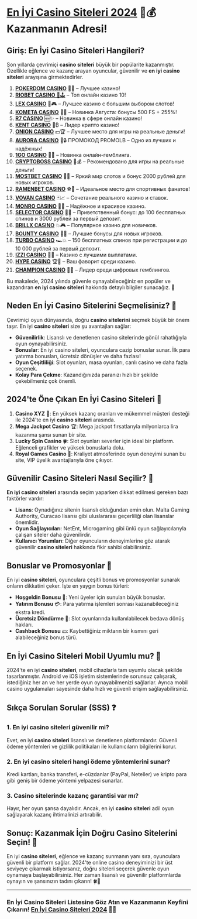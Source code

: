 # [En İyi Casino Siteleri 2024](https://casinotr.link/gWCRZ4) 🎰💰 Kazanmanın Adresi!
## Giriş: En İyi Casino Siteleri Hangileri?

Son yıllarda çevrimiçi **casino siteleri** büyük bir popülarite kazanmıştır. Özellikle eğlence ve kazanç arayan oyuncular, güvenilir ve **en iyi casino siteleri** arayışına girmektedirler. 
1. [**POKERDOM CASINO**](https://4pd-stat.com/click/65c385136bcc63141167f1e3/4450/13807/subaccount) 🎰🔥 – Лучшее казино!
1. [**RIOBET CASINO** 🌟🕹️](https://tracker.rioaffi.com/link?btag=1027246_346134) – Топ онлайн казино 10!
1. [**LEX CASINO**](https://lex-ircp01.com/c71ab4dfb) 🎯🎮 – Лучшее казино с большим выбором слотов!
1. [**KOMETA CASINO**](https://stars-flight.com/s2371995e) 🚀🎁 – Новинка Августа: бонусы 500 FS + 255%!
1. [**R7 CASINO**](https://aristocratic-hall.com/s9f210880) 🆕✨ – Новинка в сфере онлайн казино!
1. [**KENT CASINO**](https://passage-through-deserts.com/de0514c15) 💎₿ – Лидер крипто казино!
1. [**ONION CASINO**](https://obclk001-2d.top/click?offer_id=986&partner_id=10542&landing_id=1798&utm_medium=affiliate&sub_1=oncasino3) 💵🏆 – Лучшее место для игры на реальные деньги!
1. [**AURORA CASINO**](https://10trafic-stat2.com/click/668546566bcc6313411604c7/6766/15114/subaccount?promocode=PROMOLB) 🌌🔒 ПРОМОКОД PROMOLB – Одно из лучших и надёжных!
1. [**1GO CASINO**](https://1go-ircp01.com/ce015f410) 🎉🎲 – Новинка онлайн-гемблинга.
1. [**CRYPTOBOSS CASINO**](https://cryptobossc.online/d847bcfa9) 👑💰 – Рекомендовано для игры на реальные деньги!
1. [**MOSTBET CASINO**](https://ktbtis024ifqfn0mst.com/beQs) 🎡💫 – Яркий мир слотов и бонус 2000 рублей для новых игроков.
1. [**RAMENBET CASINO**](https://get.saltyram.com/ru/registration?apkpop=0&partner=p24970p3296034p5526) ⚽🏅 – Идеальное место для спортивных фанатов!
1. [**VOVAN CASINO**](https://vovan.site/d2375cf9b) 🃏📈 – Сочетание реального казино и ставок.
1. [**MONRO CASINO**](https://mnr-ircp01.com/c3ce72a2c) 🌟💖 – Надёжное и красивое казино.
1. [**SELECTOR CASINO**](https://gosel.pl/SELVK) 🎁🎉 – Приветственный бонус: до 100 бесплатных спинов и 3000 рублей за первый депозит.
1. [**BRILLX CASINO**](https://brillx.pub/BRIVK) 💥🎮 – Популярное казино для новичков.
1. [**BOUNTY CASINO**](https://bounty-casino.de/BOVK) 🎯🎁 – Лучшие бонусы для новых игроков.
1. [**TURBO CASINO**](https://turbo-casino.pro/TURVK) 🏎️💥 – 150 бесплатных спинов при регистрации и до 10 000 рублей за первый депозит.
1. [**IZZI CASINO**](https://izzi-fr03.com/ca7c8a7b7) 💸🔝 – Казино с лучшими выплатами.
1. [**HYPE CASINO**](https://hypekaz.com/dc2f44ad0) 🏆🎉 – Ваш фаворит среди казино.
1. [**CHAMPION CASINO**](https://champcasino.ink/pobeda/doa-hats?p80412p305331p112c) 🥇🎰 – Лидер среди цифровых гемблингов.

Bu makalede, 2024 yılında güvenle oynayabileceğiniz en popüler ve kazandıran **en iyi casino siteleri** hakkında detaylı bilgiler sunacağız. 🎰

## Neden En İyi Casino Sitelerini Seçmelisiniz? 🎯

Çevrimiçi oyun dünyasında, doğru **casino sitelerini** seçmek büyük bir önem taşır. En iyi **casino siteleri** size şu avantajları sağlar:

- **Güvenilirlik**: Lisanslı ve denetlenen casino sitelerinde gönül rahatlığıyla oyun oynayabilirsiniz.
- **Bonuslar**: En iyi casino siteleri, oyunculara cazip bonuslar sunar. İlk para yatırma bonusları, ücretsiz dönüşler ve daha fazlası!
- **Oyun Çeşitliliği**: Slot oyunları, masa oyunları, canlı casino ve daha fazla seçenek.
- **Kolay Para Çekme**: Kazandığınızda paranızı hızlı bir şekilde çekebilmeniz çok önemli.

## 2024'te Öne Çıkan En İyi Casino Siteleri 🎰

1. **Casino XYZ** 💎: En yüksek kazanç oranları ve mükemmel müşteri desteği ile 2024'te en iyi **casino siteleri** arasında.
2. **Mega Jackpot Casino** 🏆: Mega jackpot fırsatlarıyla milyonlarca lira kazanma şansı sunan bir site.
3. **Lucky Spin Casino** 🍀: Slot oyunları severler için ideal bir platform. Eğlenceli grafikler ve yüksek bonuslarla dolu.
4. **Royal Games Casino** 👑: Kraliyet atmosferinde oyun deneyimi sunan bu site, VIP üyelik avantajlarıyla öne çıkıyor.

## Güvenilir Casino Siteleri Nasıl Seçilir? 🔐

**En iyi casino siteleri** arasında seçim yaparken dikkat edilmesi gereken bazı faktörler vardır:

- **Lisans**: Oynadığınız sitenin lisanslı olduğundan emin olun. Malta Gaming Authority, Curacao lisansı gibi uluslararası geçerliliği olan lisanslar önemlidir.
- **Oyun Sağlayıcıları**: NetEnt, Microgaming gibi ünlü oyun sağlayıcılarıyla çalışan siteler daha güvenilirdir.
- **Kullanıcı Yorumları**: Diğer oyuncuların deneyimlerine göz atarak güvenilir **casino siteleri** hakkında fikir sahibi olabilirsiniz.
  
## Bonuslar ve Promosyonlar 🎁

En iyi **casino siteleri**, oyunculara çeşitli bonus ve promosyonlar sunarak onların dikkatini çeker. İşte en yaygın bonus türleri:

- **Hoşgeldin Bonusu** 🎉: Yeni üyeler için sunulan büyük bonuslar.
- **Yatırım Bonusu** 💳: Para yatırma işlemleri sonrası kazanabileceğiniz ekstra kredi.
- **Ücretsiz Döndürme** 🎰: Slot oyunlarında kullanılabilecek bedava dönüş hakları.
- **Cashback Bonusu** 💵: Kaybettiğiniz miktarın bir kısmını geri alabileceğiniz bonus türü.

## En İyi Casino Siteleri Mobil Uyumlu mu? 📱

2024'te en iyi **casino siteleri**, mobil cihazlarla tam uyumlu olacak şekilde tasarlanmıştır. Android ve iOS işletim sistemlerinde sorunsuz çalışarak, istediğiniz her an ve her yerde oyun oynayabilmenizi sağlarlar. Ayrıca mobil casino uygulamaları sayesinde daha hızlı ve güvenli erişim sağlayabilirsiniz.

## Sıkça Sorulan Sorular (SSS) ❓

### 1. En iyi casino siteleri güvenilir mi?
Evet, en iyi **casino siteleri** lisanslı ve denetlenen platformlardır. Güvenli ödeme yöntemleri ve gizlilik politikaları ile kullanıcıların bilgilerini korur.

### 2. En iyi casino siteleri hangi ödeme yöntemlerini sunar?
Kredi kartları, banka transferi, e-cüzdanlar (PayPal, Neteller) ve kripto para gibi geniş bir ödeme yöntemi yelpazesi sunarlar.

### 3. Casino sitelerinde kazanç garantisi var mı?
Hayır, her oyun şansa dayalıdır. Ancak, en iyi **casino siteleri** adil oyun sağlayarak kazanç ihtimalinizi artırabilir.

## Sonuç: Kazanmak İçin Doğru Casino Sitelerini Seçin! 🏅

En iyi **casino siteleri**, eğlence ve kazanç sunmanın yanı sıra, oyunculara güvenli bir platform sağlar. 2024'te online casino deneyiminizi bir üst seviyeye çıkarmak istiyorsanız, doğru siteleri seçerek güvenle oyun oynamaya başlayabilirsiniz. Her zaman lisanslı ve güvenilir platformlarda oynayın ve şansınızın tadını çıkarın! 🍀🎲

---

### En İyi Casino Siteleri Listesine Göz Atın ve Kazanmanın Keyfini Çıkarın! [En İyi Casino Siteleri 2024](https://casinotr.link/gWCRZ4) 🎰💸

